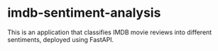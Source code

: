 # imdb-sentiment-analysis
This is an application that classifies IMDB movie reviews into different sentiments, deployed using FastAPI.

